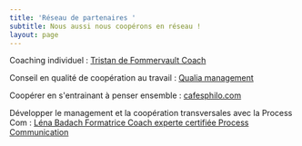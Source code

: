 ```yaml
---
title: 'Réseau de partenaires '
subtitle: Nous aussi nous coopérons en réseau !
layout: page
---
```

Coaching individuel : [Tristan de Fommervault Coach](htpps://tristandefommervault.com)

Conseil en qualité de coopération au travail :  [Qualia management](https://qualia-management.com)

Coopérer en s'entrainant à penser ensemble : [](https://qualia-management.com)[cafesphilo.com](www.cafesphilo.com)

Développer le management et la coopération transversales avec la Process Com : [Léna Badach Formatrice Coach experte certifiée Process Communication](https://www.linkedin.com/in/lenabadach/)
